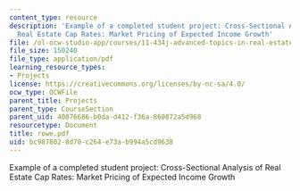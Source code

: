 ```yaml
---
content_type: resource
description: 'Example of a completed student project: Cross-Sectional Analysis of
  Real Estate Cap Rates: Market Pricing of Expected Income Growth'
file: /ol-ocw-studio-app/courses/11-434j-advanced-topics-in-real-estate-finance-spring-2007/bc9878028d70c264e73ab994a5cd9638_rowe.pdf
file_size: 150240
file_type: application/pdf
learning_resource_types:
- Projects
license: https://creativecommons.org/licenses/by-nc-sa/4.0/
ocw_type: OCWFile
parent_title: Projects
parent_type: CourseSection
parent_uid: 40076686-b0da-d412-f36a-860872a5d968
resourcetype: Document
title: rowe.pdf
uid: bc987802-8d70-c264-e73a-b994a5cd9638
---
```

Example of a completed student project: Cross-Sectional Analysis of Real Estate Cap Rates: Market Pricing of Expected Income Growth